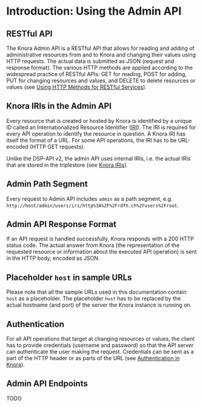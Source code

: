 <!---
 * Copyright © 2021 - 2022 Swiss National Data and Service Center for the Humanities and/or DaSCH Service Platform contributors.
 * SPDX-License-Identifier: Apache-2.0
-->

# Introduction: Using the Admin API

## RESTful API

The Knora Admin API is a RESTful API that allows for reading and adding of
administrative resources from and to Knora and changing their values
using HTTP requests. The actual data is submitted as JSON (request and
response format). The various HTTP methods are applied according to the
widespread practice of RESTful APIs: GET for reading, POST for adding,
PUT for changing resources and values, and DELETE to delete resources or
values (see
[Using HTTP Methods for RESTful Services](http://www.restapitutorial.com/lessons/httpmethods.html)).

## Knora IRIs in the Admin API

Every resource that is created or hosted by Knora is identified by a
unique ID called an Internationalized Resource Identifier ([IRI](https://tools.ietf.org/html/rfc3987)). The IRI is required for every API operation to identify the resource in question. A Knora IRI has itself the format of a URL.
For some API operations, the IRI has to be URL-encoded (HTTP GET requests).

Unlike the DSP-API v2, the admin API uses internal IRIs, i.e. the actual IRIs
that are stored in the triplestore (see [Knora IRIs](../api-v2/knora-iris.md)).

## Admin Path Segment

Every request to Admin API includes `admin` as a path segment, e.g.
`http://host/admin/users/iri/http%3A%2F%2Frdfh.ch%2Fusers%2Froot`.

## Admin API Response Format

If an API request is handled successfully, Knora responds
with a 200 HTTP status code. The actual answer from Knora (the
representation of the requested resource or information about the
executed API operation) is sent in the HTTP body, encoded as JSON.

## Placeholder `host` in sample URLs

Please note that all the sample URLs used in this documentation contain
`host` as a placeholder. The placeholder `host` has to be replaced by
the actual hostname (and port) of the server the Knora instance is
running on.

## Authentication

For all API operations that target at changing resources or values, the
client has to provide credentials (username and password) so that the
API server can authenticate the user making the request. Credentials can
be sent as a part of the HTTP header or as parts of the URL (see
[Authentication in Knora](../../05-internals/design/principles/authentication.md)).

## Admin API Endpoints

TODO
